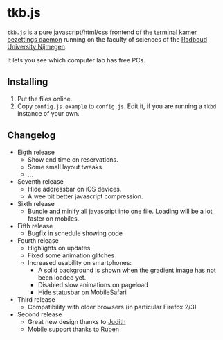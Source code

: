 tkb.js
======

`tkb.js` is a pure javascript/html/css frontend of the
[terminal kamer bezettings daemon](http://github.com/bwesterb/tkbd)
running on the faculty of sciences
of the [Radboud University Nijmegen](http://ru.nl).

It lets you see which computer lab has free PCs.

Installing
----------
1. Put the files online.
2. Copy `config.js.example` to `config.js`. Edit it, if you are
   running a `tkbd` instance of your own.

Changelog
---------
* Eigth release
  * Show end time on reservations.
  * Some small layout tweaks
  * ...
* Seventh release
  * Hide addressbar on iOS devices.
  * A wee bit better javascript compression.
* Sixth release
  * Bundle and minify all javascript into one file.
    Loading will be a lot faster on mobiles.
* Fifth release
  * Bugfix in schedule showing code
* Fourth release
  * Highlights on updates
  * Fixed some animation glitches
  * Increased usability on smartphones:
     * A solid background is shown when the gradient image has not
       been loaded yet.
     * Disabled slow animations on pageload
     * Hide statusbar on MobileSafari
* Third release
  * Compatibility with older browsers (in particular Firefox 2/3)
* Second release
  * Great new design thanks to [Judith](http://jd7h.com)
  * Mobile support thanks to [Ruben](https://github.com/rnijveld)

